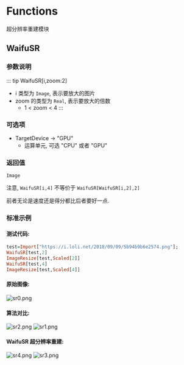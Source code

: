 # Functions

超分辨率重建模块

## WaifuSR
### 参数说明

::: tip WaifuSR[i,zoom:2]
- i 类型为 `Image`, 表示要放大的图片
- zoom 的类型为 `Real`, 表示要放大的倍数
	- 1 < zoom < 4
:::

### 可选项

- TargetDevice -> "GPU"
	- 运算单元, 可选 "CPU" 或者 "GPU"

### 返回值

`Image`

注意, `WaifuSR[i,4]` 不等价于 `WaifuSR[WaifuSR[i,2],2]`

前者无论是速度还是得分都比后者要好一点.

### 标准示例

#### 测试代码:

```haskell
test=Import["https://i.loli.net/2018/09/09/5b94b9b6e2574.png"];
WaifuSR[test,2]
ImageResize[test,Scaled[2]]
WaifuSR[test,4]
ImageResize[test,Scaled[4]]
```

#### 原始图像:

![sr0.png](https://i.loli.net/2018/09/09/5b94b9b6e2574.png)

#### 算法对比:

![sr2.png](https://i.loli.net/2018/09/09/5b94b9b7b2d5d.png)
![sr1.png](https://i.loli.net/2018/09/09/5b94b9b7b9c1c.png)

#### WaifuSR 超分辨率重建:

![sr4.png](https://i.loli.net/2018/09/09/5b94b9b9208ea.png)
![sr3.png](https://i.loli.net/2018/09/09/5b94b9b9d1b00.png)
